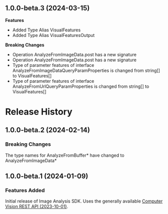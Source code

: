 ## 1.0.0-beta.3 (2024-03-15)
    
**Features**

  - Added Type Alias VisualFeatures
  - Added Type Alias VisualFeaturesOutput

**Breaking Changes**

  - Operation AnalyzeFromImageData.post has a new signature
  - Operation AnalyzeFromImageData.post has a new signature
  - Type of parameter features of interface AnalyzeFromImageDataQueryParamProperties is changed from string[] to VisualFeatures[]
  - Type of parameter features of interface AnalyzeFromUrlQueryParamProperties is changed from string[] to VisualFeatures[]
    
# Release History

## 1.0.0-beta.2 (2024-02-14)

### Breaking Changes
The type names for AnalyzeFromBuffer* have changed to AnalyzeFromImageData*

## 1.0.0-beta.1 (2024-01-09)

### Features Added
Initial release of Image Analysis SDK. Uses the generally available [Computer Vision REST API (2023-10-01)](https://eastus.dev.cognitive.microsoft.com/docs/services/Cognitive_Services_Unified_Vision_API_2023-10-01).
